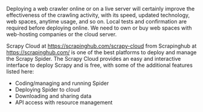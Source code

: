 
Deploying a web crawler online or on a live server will certainly improve the effectiveness of the crawling activity, with its speed, updated technology, web spaces, anytime usage, and so on. Local tests and confirmation are required before deploying online. We need to own or buy web spaces with web-hosting companies or the cloud server.

Scrapy Cloud at https://scrapinghub.com/scrapy-cloud from Scrapinghub at https://scrapinghub.com/ is one of the best platforms to deploy and manage the Scrapy Spider. The Scrapy Cloud provides an easy and interactive interface to deploy Scrapy and is free, with some of the additional features listed here:

- Coding/managing and running Spider
- Deploying Spider to cloud
- Downloading and sharing data
- API access with resource management